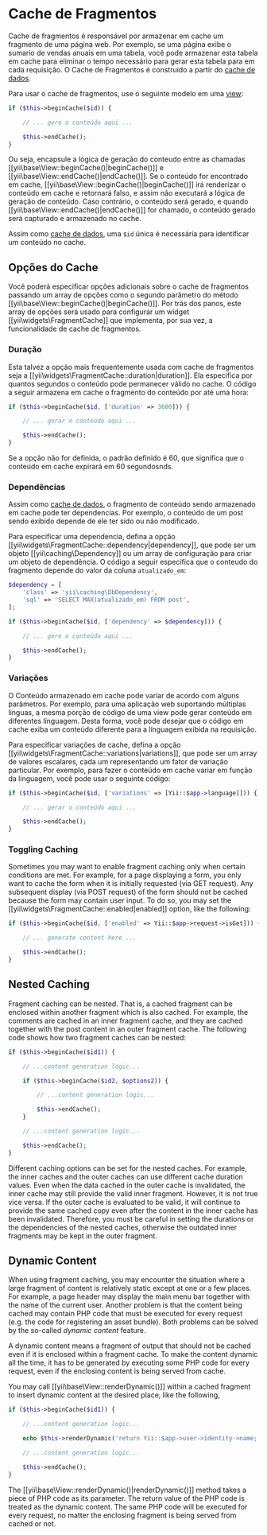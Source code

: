 Cache de Fragmentos
================

Cache de fragmentos é responsável por armazenar em cache um fragmento de uma página web. Por exemplo, se uma
página exibe o sumario de vendas anuais em uma tabela, você pode armazenar esta tabela em cache para eliminar
o tempo necessário para gerar esta tabela para em cada requisição. O Cache de Fragmentos é construido a partir 
do [cache de dados](caching-data.md).

Para usar o cache de fragmentos, use o seguinte modelo em uma [view](structure-views.md):

```php
if ($this->beginCache($id)) {

    // ... gere o conteúdo aqui ...

    $this->endCache();
}
```
Ou seja, encapsule a lógica de geração do conteudo entre as chamadas [[yii\base\View::beginCache()|beginCache()]]
e [[yii\base\View::endCache()|endCache()]]. Se o conteúdo for encontrado em cache, [[yii\base\View::beginCache()|beginCache()]] irá renderizar o conteúdo em cache e retornará falso, e assim não executará a lógica de geração de conteúdo.
Caso contrário, o conteúdo será gerado, e quando [[yii\base\View::endCache()|endCache()]] for chamado, o conteúdo gerado será capturado e armazenado no cache.

Assim como [cache de dados](caching-data.md), uma `$id` única é necessária para identificar um conteúdo no cache.


## Opções do Cache <span id="caching-options"></span>

Você poderá especificar opções adicionais sobre o cache de fragmentos passando um array de opções como o segundo parâmetro do método [[yii\base\View::beginCache()|beginCache()]]. Por trás dos panos, este array de opções será usado para configurar um widget [[yii\widgets\FragmentCache]] que implementa, por sua vez, a funcionalidade de cache de fragmentos.

### Duração <span id="duration"></span>

Esta talvez a opção mais frequentemente usada com cache de fragmentos seja a 
[[yii\widgets\FragmentCache::duration|duration]].
Ela especifica por quantos segundos o conteúdo pode permanecer válido no cache. O código a seguir armazena em cache o fragmento do conteúdo por até uma hora:

```php
if ($this->beginCache($id, ['duration' => 3600])) {

    // ... gerar o conteúdo aqui ...

    $this->endCache();
}
```

Se a opção não for definida, o padrão definido é 60, que significa que o conteúdo em cache expirará em 60 segundosnds.

### Dependências <span id="dependencies"></span>

Assim como [cache de dados](caching-data.md#cache-dependencies), o fragmento de conteúdo sendo armazenado em cache pode ter dependencias.
Por exemplo, o conteúdo de um post sendo exibido depende de ele ter sido ou não modificado.

Para especificar uma dependencia, defina a opção [[yii\widgets\FragmentCache::dependency|dependency]], que pode
ser um objeto [[yii\caching\Dependency]] ou um array de configuração para criar um objeto de dependência.
O código a seguir especifica que o conteudo do fragmento depende do valor da coluna `atualizado_em`:

```php
$dependency = [
    'class' => 'yii\caching\DbDependency',
    'sql' => 'SELECT MAX(atualizado_em) FROM post',
];

if ($this->beginCache($id, ['dependency' => $dependency])) {

    // ... gere o conteúdo aqui ...

    $this->endCache();
}
```


### Variações <span id="variations"></span>

O Conteúdo armazenado em cache pode variar de acordo com alguns parâmetros. Por exemplo, para uma aplicação web
suportando múltiplas linguas, a mesma porção de código de uma view pode gerar conteúdo em diferentes línguagem. 
Desta forma, você pode desejar que o código em cache exiba um conteúdo diferente para a línguagem exibida na requisição.

Para especificar variações de cache, defina a opção [[yii\widgets\FragmentCache::variations|variations]],
que pode ser um array de valores escalares, cada um representando um fator de variação particular.
Por exemplo, para fazer o conteúdo em cache variar em função da linguagem, você pode usar o seguinte código:

```php
if ($this->beginCache($id, ['variations' => [Yii::$app->language]])) {

    // ... gerar o conteúdo aqui ...

    $this->endCache();
}
```


### Toggling Caching <span id="toggling-caching"></span>

Sometimes you may want to enable fragment caching only when certain conditions are met. For example, for a page
displaying a form, you only want to cache the form when it is initially requested (via GET request). Any
subsequent display (via POST request) of the form should not be cached because the form may contain user input.
To do so, you may set the [[yii\widgets\FragmentCache::enabled|enabled]] option, like the following:

```php
if ($this->beginCache($id, ['enabled' => Yii::$app->request->isGet])) {

    // ... generate content here ...

    $this->endCache();
}
```


## Nested Caching <span id="nested-caching"></span>

Fragment caching can be nested. That is, a cached fragment can be enclosed within another fragment which is also cached.
For example, the comments are cached in an inner fragment cache, and they are cached together with the
post content in an outer fragment cache. The following code shows how two fragment caches can be nested:

```php
if ($this->beginCache($id1)) {

    // ...content generation logic...

    if ($this->beginCache($id2, $options2)) {

        // ...content generation logic...

        $this->endCache();
    }

    // ...content generation logic...

    $this->endCache();
}
```

Different caching options can be set for the nested caches. For example, the inner caches and the outer caches
can use different cache duration values. Even when the data cached in the outer cache is invalidated, the inner
cache may still provide the valid inner fragment. However, it is not true vice versa. If the outer cache is
evaluated to be valid, it will continue to provide the same cached copy even after the content in the
inner cache has been invalidated. Therefore, you must be careful in setting the durations or the dependencies
of the nested caches, otherwise the outdated inner fragments may be kept in the outer fragment.


## Dynamic Content <span id="dynamic-content"></span>

When using fragment caching, you may encounter the situation where a large fragment of content is relatively
static except at one or a few places. For example, a page header may display the main menu bar together with
the name of the current user. Another problem is that the content being cached may contain PHP code that
must be executed for every request (e.g. the code for registering an asset bundle). Both problems can be solved
by the so-called *dynamic content* feature.

A dynamic content means a fragment of output that should not be cached even if it is enclosed within
a fragment cache. To make the content dynamic all the time, it has to be generated by executing some PHP code
for every request, even if the enclosing content is being served from cache.

You may call [[yii\base\View::renderDynamic()]] within a cached fragment to insert dynamic content
at the desired place, like the following,

```php
if ($this->beginCache($id1)) {

    // ...content generation logic...

    echo $this->renderDynamic('return Yii::$app->user->identity->name;');

    // ...content generation logic...

    $this->endCache();
}
```

The [[yii\base\View::renderDynamic()|renderDynamic()]] method takes a piece of PHP code as its parameter.
The return value of the PHP code is treated as the dynamic content. The same PHP code will be executed
for every request, no matter the enclosing fragment is being served from cached or not.
